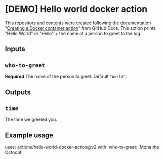 # [DEMO] Hello world docker action

This repository and contents were created following the documentation "[Creating a Docker container action](https://docs.github.com/en/actions/creating-actions/creating-a-docker-container-action)" from GitHub Docs.
This action prints "Hello World" or "Hello" + the name of a person to greet to the log.

## Inputs

## `who-to-greet`

**Required** The name of the person to greet. Default `"World"`.

## Outputs

## `time`

The time we greeted you.

## Example usage

uses: actions/hello-world-docker-action@v2
with:
  who-to-greet: 'Mona the Octocat'

